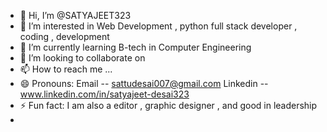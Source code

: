 - 👋 Hi, I’m @SATYAJEET323
- 👀 I’m interested in Web Development , python full stack developer , coding , development
- 🌱 I’m currently learning B-tech in Computer Engineering
- 💞️ I’m looking to collaborate on 
- 📫 How to reach me ...
- 😄 Pronouns: Email -- sattudesai007@gmail.com
                Linkedin -- www.linkedin.com/in/satyajeet-desai323
- ⚡ Fun fact: I am also a editor , graphic designer , and good in leadership
- 
<!---
SATYAJEET323/SATYAJEET323 is a ✨ special ✨ repository because its `README.md` (this file) appears on your GitHub profile.
You can click the Preview link to take a look at your changes.
--->
